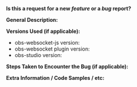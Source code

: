 <!--
  Please fill out the following information when creating a new issue.
  The more information you provide the easier it will be for someone (me) to assist.
  Also, include some links/information about what you're working on if you'd like - always curious.
-->

**Is this a request for a new *feature* or a *bug* report?**


**General Description:**


**Versions Used (if applicable):**
  - obs-websocket-js version:
  - obs-websocket plugin version:
  - obs-studio version:


**Steps Taken to Encounter the Bug (if applicable):**


**Extra Information / Code Samples / etc:**
